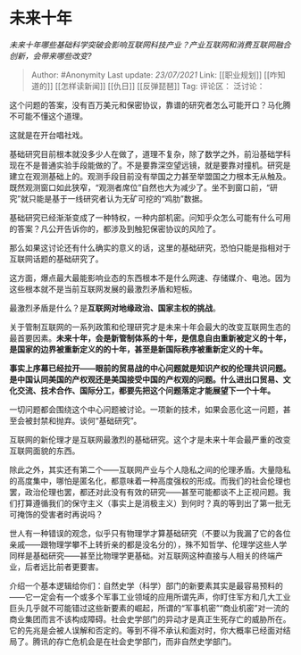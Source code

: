 # 未来十年
*未来十年哪些基础科学突破会影响互联网科技产业？产业互联网和消费互联网融合创新，会带来哪些改变?*

> Author: #Anonymity
> Last update: *23/07/2021*
> Link: [[职业规划]] [[咋知道的]] [[怎样读新闻]] [[仇日]] [[反弹琵琶]]
> Tag:
> 评论区：
> 泛讨论：

这个问题的答案，没有百万美元和保密协议，靠谱的研究者怎么可能开口？马化腾不可能不懂这个道理。

这就是在开台唱社戏。

基础研究目前根本就没多少人在做了，道理不复杂，除了数学之外，前沿基础学科现在不是普通实验手段能做的了。不是要靠深空望远镜，就是要靠对撞机。研究是建立在观测基础上的。观测手段目前没有举国之力甚至举盟国之力根本无从触及。既然观测窗口如此狭窄，“观测者席位”自然也大为减少了。坐不到窗口前，“研究”就只能是基于一线研究者认为无矿可挖的“鸡肋”数据。

基础研究已经渐渐变成了一种特权，一种内部机密。问知乎众怎么可能有什么可用的答案？凡公开告诉你的，都涉及到触犯保密协议的风险了。

那么如果这讨论还有什么确实的意义的话，这里的基础研究，恐怕只能是指相对于互联网话题的基础研究了。

这方面，爆点最大最能影响业态的东西根本不是什么网速、存储媒介、电池。因为这些根本就不是当前互联网发展的最激烈矛盾和短板。

最激烈矛盾是什么？是**互联网对地缘政治、国家主权的挑战**。

关于管制互联网的一系列政策和伦理研究才是未来十年会最大的改变互联网生态的最首要因素。**未来十年，会是新管制体系的十年，是信息自由重新被定义的十年，是国家的边界被重新定义的的十年，甚至是新国际秩序被重新定义的十年。**

**事实上序幕已经拉开——眼前的贸易战的中心问题就是知识产权的伦理共识问题。是中国认同美国的产权观还是美国接受中国的产权观的问题。什么进出口贸易、文化交流、技术合作、国际分工，都要先把这个问题落定才能展望下一个十年。**

一切问题都会围绕这个中心问题被讨论。一项新的技术，如果会恶化这一问题，甚至会被封禁和抛弃。谈何“基础研究”。

互联网的新伦理才是互联网最激烈的基础研究。这个才是未来十年会最严重的改变互联网面貌的东西。

除此之外，其实还有第二个——互联网产业与个人隐私之间的伦理矛盾。大量隐私的高度集中，哪怕是匿名化，都意味着一种高度强权的形成。而我们的社会伦理也罢，政治伦理也罢，都还对此没有有效的研究——甚至可能都谈不上正视问题。我们打算遵循我们的保守主义（事实上是消极主义）到何时？真的等到出了第一批无可掩饰的受害者时再说吗？

世人有一种错误的观念，似乎只有物理学才算基础研究（不要以为我漏了它的各位亲戚——跟物理学攀不上转折亲的都是没名分的），殊不知哲学、伦理学这些人学同样是基础研究——甚至比物理学更基础。对互联网这种直接与人相关的终端产业，后者远比前者更要害。

介绍一个基本逻辑给你们：自然史学（科学）部门的新要素其实是最容易预料的——它一定会有一个或多个军事工业领域的应用所谓先声，你盯住军方和几大工业巨头几乎就不可能错过这些新要素的崛起，所谓的“军事机密”“商业机密”对一流的商业集团而言不该构成障碍。社会史学部门的异动才是真正生死存亡的威胁所在。它的先兆是会被人误解和否定的。等到不得不承认和面对时，你大概率已经面对结局了。腾讯的存亡危机会是在社会史学部门，而非自然史学部门。
